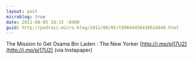 ```yaml
---
layout: post
microblog: true
date: 2011-08-05 18:15 -0400
guid: http://padraic.micro.blog/2011/08/05/t99604456416624640.html
---
```

The Mission to Get Osama Bin Laden : The New Yorker [http://j.mp/pj17U2](http://j.mp/pj17U2) (via Instapaper)

